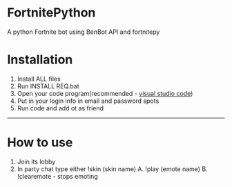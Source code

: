 # FortnitePython
A python Fortnite bot using BenBot API and fortnitepy
# Installation
1. Install ALL files
2. Run INSTALL REQ.bat
3. Open your code program(recommended - [visual studio code](https://code.visualstudio.com/))
4. Put in your login info in email and password spots
5. Run code and add ot as friend
------------------------------------------------------------
# How to use
1. Join its lobby
2. In party chat type either !skin (skin name)
  A. !play (emote name)
  B. !clearemote - stops emoting
